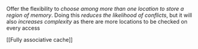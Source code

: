 Offer the flexibility to *choose among more than one location to store a region of memory*. Doing this *reduces the likelihood of conflicts*, but it will also *increases complexity* as there are more locations to be checked on every access

[[Fully associative cache]]
